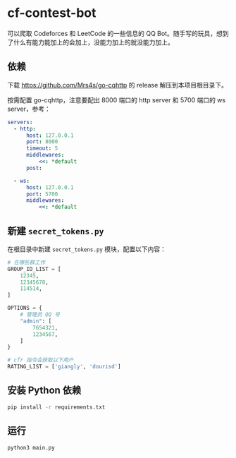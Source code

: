 # cf-contest-bot

可以爬取 Codeforces 和 LeetCode 的一些信息的 QQ Bot。随手写的玩具，想到了什么有能力能加上的会加上，没能力加上的就没能力加上。

## 依赖

下载 <https://github.com/Mrs4s/go-cqhttp> 的 release 解压到本项目根目录下。

按需配置 go-cqhttp，注意要配出 8000 端口的 http server 和 5700 端口的 ws server，参考：

```yaml
servers:
  - http:
      host: 127.0.0.1
      port: 8000
      timeout: 5
      middlewares:
          <<: *default
      post:

  - ws:
      host: 127.0.0.1
      port: 5700
      middlewares:
          <<: *default
```

## 新建 `secret_tokens.py`

在根目录中新建 `secret_tokens.py` 模块，配置以下内容：

```python
# 在哪些群工作
GROUP_ID_LIST = [
    12345,
    12345678,
    114514,
]

OPTIONS = {
    # 管理员 QQ 号
    "admin": [
        7654321,
        1234567,
    ]
}

# cfr 指令会获取以下用户
RATING_LIST = ['giangly', 'dourisd']
```

## 安装 Python 依赖

```bash
pip install -r requirements.txt
```

## 运行

```bash
python3 main.py
```
